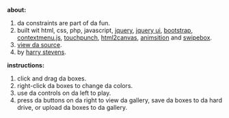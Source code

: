 <strong>about:</strong>
<ol>
<li>da constraints are part of da fun.</li>
<li>built wit html, css, php, javascript, <a href="http://jquery.com/" target="_blank">jquery</a>, <a href="http://jqueryui.com/" target="_blank">jquery ui</a>, <a href="http://getbootstrap.com/" target="_blank">bootstrap</a>, <a href="http://ignitersworld.com/lab/contextMenu.html" target="_blank">contextmenu.js</a>, <a href="http://touchpunch.furf.com/" target="_blank">touchpunch</a>, <a href="http://html2canvas.hertzen.com/" target="_blank">html2canvas</a>, <a href="http://git.blivesta.com/animsition/" target="_blank">animsition</a> and <a href="http://brutaldesign.github.io/swipebox/" target="_blank">swipebox</a>.</li>
<li><a href="https://github.com/HarryStevens/boxes" target="_blank">view da source</a>.</li>
<li>by <a href="http://harryjstevens.com/">harry stevens</a>.</li>
</ol>

<strong>instructions:</strong>
<ol>
<li>click and drag da boxes.</li>
<li>right-click da boxes to change da colors.</li>
<li>use da controls on da left to play.</li>
<li>press da buttons on da right to view da gallery, save da boxes to da hard drive, or upload da boxes to da gallery.</li>
</ol>
